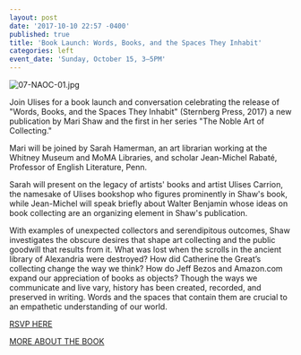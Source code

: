 ```yaml
---
layout: post
date: '2017-10-10 22:57 -0400'
published: true
title: 'Book Launch: Words, Books, and the Spaces They Inhabit'
categories: left
event_date: 'Sunday, October 15, 3–5PM'
---
```

![07-NAOC-01.jpg]({{site.baseurl}}/assets/img/07-NAOC-01.jpg)

Join Ulises for a book launch and conversation celebrating the release of "Words, Books, and the Spaces They Inhabit" (Sternberg Press, 2017) a new publication by Mari Shaw and the first in her series "The Noble Art of Collecting."

Mari will be joined by Sarah Hamerman, an art librarian working at the Whitney Museum and MoMA Libraries, and scholar Jean-Michel Rabaté, Professor of English Literature, Penn.

Sarah will present on the legacy of artists' books and artist Ulises Carrion, the namesake of Ulises bookshop who figures prominently in Shaw's book, while Jean-Michel will speak briefly about Walter Benjamin whose ideas on book collecting are an organizing element in Shaw's publication. 

With examples of unexpected collectors and serendipitous outcomes, Shaw investigates the obscure desires that shape art collecting and the public goodwill that results from it. What was lost when the scrolls in the ancient library of Alexandria were destroyed? How did Catherine the Great’s collecting change the way we think? How do Jeff Bezos and Amazon.com expand our appreciation of books as objects? Though the ways we communicate and live vary, history has been created, recorded, and preserved in writing. Words and the spaces that contain them are crucial to an empathetic understanding of our world.

[RSVP HERE](https://www.facebook.com/events/294418654376928/?active_tab=about)

[MORE ABOUT THE BOOK](http://www.sternberg-press.com/index.php?pageId=1782)
